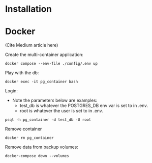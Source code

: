 # Installation
# Docker

(Cite Medium article here)

Create the multi-container application:
```commandline
docker compose --env-file ./config/.env up
```

Play with the db:
```commandline
docker exec -it pg_container bash
```

Login:
- Note the parameters below are examples: 
    - test_db is whatever the POSTGRES_DB env var is set to in .env.
    - root is whatever the user is set to in .env.

```commandline
psql -h pg_container -d test_db -U root
```

Remove container
```commandline
docker rm pg_container
```

Remove data from backup volumes:
```commandline
docker-compose down --volumes
```




